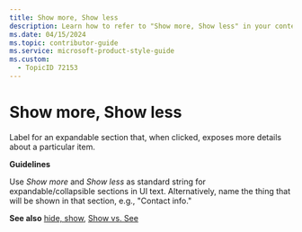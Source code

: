 ```yaml
---
title: Show more, Show less
description: Learn how to refer to "Show more, Show less" in your content.
ms.date: 04/15/2024
ms.topic: contributor-guide
ms.service: microsoft-product-style-guide
ms.custom:
  - TopicID 72153
---
```



# Show more, Show less

Label for an expandable section that, when clicked, exposes more details about a particular item.  

**Guidelines**  

Use *Show more* and *Show less* as standard string for expandable/collapsible sections in UI text. Alternatively, name the thing that will be shown in that section, e.g., "Contact info."  

**See also** [hide, show](~\a_z_names_terms\h\hide-show.md), [Show vs. See](~\a_z_names_terms\s\show-vs-see.md)  

  